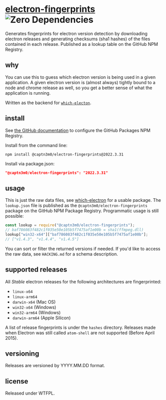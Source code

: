# [electron-fingerprints](https://github.com/captn3m0/electron-fingerprints/packages/1337118) ![Zero Dependencies](https://img.shields.io/badge/Dependencies-Zero-blue)

Generates fingerprints for electron version detection by downloading electron releases and generating checksums (sha1 hashes) of the files contained in each release. Published as a lookup table on the GitHub NPM Registry.

## why

You can use this to guess which electron version is being used in a given application.
A given electron version is (almost always) tightly bound to a node and chrome release as well, so
you get a better sense of what the application is running.

Written as the backend for [`which-electon`][we].

## install

See [the GitHub documentation](https://docs.github.com/en/packages/working-with-a-github-packages-registry/working-with-the-npm-registry#installing-a-package) to configure the GitHub Packages NPM Registry.

Install from the command line:

```shell
npm install @captn3m0/electron-fingerprints@2022.3.31
```

Install via package.json:

```json
"@captn3m0/electron-fingerprints": "2022.3.31"
```

## usage

This is just the raw data files, see [which-electron][we] for a usable package. The `lookup.json` file is published as the `@captn3m0/electron-fingerprints` package on the GitHub NPM Package Registry. Programmatic usage is still possible:

```javascript
const lookup = require("@captn3m0/electron-fingerprints");
// baf786083f482c1f035e50e105b5f7475af1e00b = sha1(ffmpeg.dll)
lookup["win32-x64"]["baf786083f482c1f035e50e105b5f7475af1e00b"];
// ["v1.4.3", "v1.4.4", "v1.4.5"]
```

You can sort or filter the returned versions if needed. If you'd like to access the raw data, see `HACKING.md` for a schema description.

## supported releases

All _Stable_ electron releases for the following architectures are fingerprinted:

- `linux-x64`
- `linux-arm64`
- `darwin-x64` (Mac OS)
- `win32-x64` (Windows)
- `win32-arm64` (Windows)
- `darwin-arm64` (Apple Silicon)

A list of release fingerprints is under the `hashes` directory. Releases made when Electron was still called `atom-shell` are not supported (Before April 2015).

## versioning

Releases are versioned by YYYY.MM.DD format.

## license

Released under WTFPL.

[we]: https://github.com/captn3m0/which-electron
